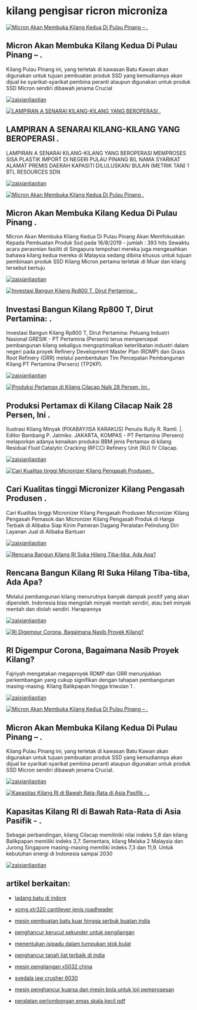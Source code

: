 # kilang pengisar ricron microniza
<a href="https://mnn.zoosnet.net/LR/Chatpre.aspx?id=MNN94995150&p=https://topgrinding.com/" target="_blank">![Micron Akan Membuka Kilang Kedua Di Pulau Pinang – .](https://github.com/technlg/images/blob/main/27.jpg)</a>
## Micron Akan Membuka Kilang Kedua Di Pulau Pinang – .
Kilang Pulau Pinang ini, yang terletak di kawasan Batu Kawan akan digunakan untuk tujuan pembuatan produk SSD yang kemudiannya akan dijual ke syarikat-syarikat pembina peranti ataupun digunakan untuk produk SSD Micron sendiri dibawah jenama Crucial
<a href="https://mnn.zoosnet.net/LR/Chatpre.aspx?id=MNN94995150&p=https://topgrinding.com/" target="_blank"><img src="https://github.com/technlg/images/raw/main/chat11.jpg" alt="zaixianliaotian"/></a><a href="//whatsapp.shibangsoft.com/WhatsApp.php" ><img src="https://github.com/technlg/images/raw/main/chat11.png" alt=""></a>
<a href="https://mnn.zoosnet.net/LR/Chatpre.aspx?id=MNN94995150&p=https://topgrinding.com/" target="_blank">![LAMPIRAN A SENARAI KILANG-KILANG YANG BEROPERASI .](https://github.com/technlg/images/blob/main/24.jpg)</a>
## LAMPIRAN A SENARAI KILANG-KILANG YANG BEROPERASI .
LAMPIRAN A SENARAI KILANG-KILANG YANG BEROPERASI MEMPROSES SISA PLASTIK IMPORT DI NEGERI PULAU PINANG BIL NAMA SYARIKAT ALAMAT PREMIS DAERAH KAPASITI DILULUSKAN/ BULAN (METRIK TAN) 1 BTL RESOURCES SDN
<a href="https://mnn.zoosnet.net/LR/Chatpre.aspx?id=MNN94995150&p=https://topgrinding.com/" target="_blank"><img src="https://github.com/technlg/images/raw/main/chat11.jpg" alt="zaixianliaotian"/></a><a href="//whatsapp.shibangsoft.com/WhatsApp.php" ><img src="https://github.com/technlg/images/raw/main/chat11.png" alt=""></a>
<a href="https://mnn.zoosnet.net/LR/Chatpre.aspx?id=MNN94995150&p=https://topgrinding.com/" target="_blank">![Micron Akan Membuka Kilang Kedua Di Pulau Pinang .](https://github.com/technlg/images/blob/main/3.jpg)</a>
## Micron Akan Membuka Kilang Kedua Di Pulau Pinang .
Micron Akan Membuka Kilang Kedua Di Pulau Pinang Akan Memfokuskan Kepada Pembuatan Produk Ssd pada 16/8/2019 - jumlah : 393 hits Sewaktu acara perasmian fasiliti di Singapura tempohari mereka juga mengesahkan bahawa kilang kedua mereka di Malaysia sedang dibina khusus untuk tujuan pembinaan produk SSD Kilang Micron pertama terletak di Muar dan kilang tersebut bertuju
<a href="https://mnn.zoosnet.net/LR/Chatpre.aspx?id=MNN94995150&p=https://topgrinding.com/" target="_blank"><img src="https://github.com/technlg/images/raw/main/chat11.jpg" alt="zaixianliaotian"/></a><a href="//whatsapp.shibangsoft.com/WhatsApp.php" ><img src="https://github.com/technlg/images/raw/main/chat11.png" alt=""></a>
<a href="https://mnn.zoosnet.net/LR/Chatpre.aspx?id=MNN94995150&p=https://topgrinding.com/" target="_blank">![Investasi Bangun Kilang Rp800 T, Dirut Pertamina: .](https://github.com/technlg/images/blob/main/37.jpg)</a>
## Investasi Bangun Kilang Rp800 T, Dirut Pertamina: .
Investasi Bangun Kilang Rp800 T, Dirut Pertamina: Peluang Industri Nasional GRESIK - PT Pertamina (Persero) terus mempercepat pembangunan kilang sekaligus mengoptimalkan keterlibatan industri dalam negeri pada proyek Refinery Development Master Plan (RDMP) dan Grass Root Refinery (GRR) melalui pembentukan Tim Percepatan Pembangunan Kilang PT Pertamina (Persero) (TP2KP).
<a href="https://mnn.zoosnet.net/LR/Chatpre.aspx?id=MNN94995150&p=https://topgrinding.com/" target="_blank"><img src="https://github.com/technlg/images/raw/main/chat11.jpg" alt="zaixianliaotian"/></a><a href="//whatsapp.shibangsoft.com/WhatsApp.php" ><img src="https://github.com/technlg/images/raw/main/chat11.png" alt=""></a>
<a href="https://mnn.zoosnet.net/LR/Chatpre.aspx?id=MNN94995150&p=https://topgrinding.com/" target="_blank">![Produksi Pertamax di Kilang Cilacap Naik 28 Persen, Ini .](https://github.com/technlg/images/blob/main/63.jpg)</a>
## Produksi Pertamax di Kilang Cilacap Naik 28 Persen, Ini .
Ilustrasi Kilang Minyak (PIXABAY/ISA KARAKUS) Penulis Rully R. Ramli. |. Editor Bambang P. Jatmiko. JAKARTA, KOMPAS - PT Pertamina (Persero) melaporkan adanya kenaikan produksi BBM jenis Pertamax di kilang Residual Fluid Catalytic Cracking (RFCC) Refinery Unit (RU) IV Cilacap.
<a href="https://mnn.zoosnet.net/LR/Chatpre.aspx?id=MNN94995150&p=https://topgrinding.com/" target="_blank"><img src="https://github.com/technlg/images/raw/main/chat11.jpg" alt="zaixianliaotian"/></a><a href="//whatsapp.shibangsoft.com/WhatsApp.php" ><img src="https://github.com/technlg/images/raw/main/chat11.png" alt=""></a>
<a href="https://mnn.zoosnet.net/LR/Chatpre.aspx?id=MNN94995150&p=https://topgrinding.com/" target="_blank">![Cari Kualitas tinggi Micronizer Kilang Pengasah Produsen .](https://github.com/technlg/images/blob/main/31.jpg)</a>
## Cari Kualitas tinggi Micronizer Kilang Pengasah Produsen .
Cari Kualitas tinggi Micronizer Kilang Pengasah Produsen Micronizer Kilang Pengasah Pemasok dan Micronizer Kilang Pengasah Produk di Harga Terbaik di Alibaba Siap Kirim Pameran Dagang Peralatan Pelindung Diri Layanan Jual di Alibaba Bantuan
<a href="https://mnn.zoosnet.net/LR/Chatpre.aspx?id=MNN94995150&p=https://topgrinding.com/" target="_blank"><img src="https://github.com/technlg/images/raw/main/chat11.jpg" alt="zaixianliaotian"/></a><a href="//whatsapp.shibangsoft.com/WhatsApp.php" ><img src="https://github.com/technlg/images/raw/main/chat11.png" alt=""></a>
<a href="https://mnn.zoosnet.net/LR/Chatpre.aspx?id=MNN94995150&p=https://topgrinding.com/" target="_blank">![Rencana Bangun Kilang RI Suka Hilang Tiba-tiba, Ada Apa?](https://github.com/technlg/images/blob/main/2.jpg)</a>
## Rencana Bangun Kilang RI Suka Hilang Tiba-tiba, Ada Apa?
Melalui pembangunan kilang menurutnya banyak dampak positif yang akan diperoleh. Indonesia bisa mengolah minyak mentah sendiri, atau beli minyak mentah dan diolah sendiri. Harapannya 
<a href="https://mnn.zoosnet.net/LR/Chatpre.aspx?id=MNN94995150&p=https://topgrinding.com/" target="_blank"><img src="https://github.com/technlg/images/raw/main/chat11.jpg" alt="zaixianliaotian"/></a><a href="//whatsapp.shibangsoft.com/WhatsApp.php" ><img src="https://github.com/technlg/images/raw/main/chat11.png" alt=""></a>
<a href="https://mnn.zoosnet.net/LR/Chatpre.aspx?id=MNN94995150&p=https://topgrinding.com/" target="_blank">![RI Digempur Corona, Bagaimana Nasib Proyek Kilang?](https://github.com/technlg/images/blob/main/44.jpg)</a>
## RI Digempur Corona, Bagaimana Nasib Proyek Kilang?
Fajriyah mengatakan megaproyek RDMP dan GRR menunjukkan perkembangan yang cukup signifikan dengan tahapan pembangunan masing-masing. Kilang Balikpapan hingga triwulan 1 .
<a href="https://mnn.zoosnet.net/LR/Chatpre.aspx?id=MNN94995150&p=https://topgrinding.com/" target="_blank"><img src="https://github.com/technlg/images/raw/main/chat11.jpg" alt="zaixianliaotian"/></a><a href="//whatsapp.shibangsoft.com/WhatsApp.php" ><img src="https://github.com/technlg/images/raw/main/chat11.png" alt=""></a>
<a href="https://mnn.zoosnet.net/LR/Chatpre.aspx?id=MNN94995150&p=https://topgrinding.com/" target="_blank">![Micron Akan Membuka Kilang Kedua Di Pulau Pinang – .](https://github.com/technlg/images/blob/main/6.jpg)</a>
## Micron Akan Membuka Kilang Kedua Di Pulau Pinang – .
Kilang Pulau Pinang ini, yang terletak di kawasan Batu Kawan akan digunakan untuk tujuan pembuatan produk SSD yang kemudiannya akan dijual ke syarikat-syarikat pembina peranti ataupun digunakan untuk produk SSD Micron sendiri dibawah jenama Crucial.
<a href="https://mnn.zoosnet.net/LR/Chatpre.aspx?id=MNN94995150&p=https://topgrinding.com/" target="_blank"><img src="https://github.com/technlg/images/raw/main/chat11.jpg" alt="zaixianliaotian"/></a><a href="//whatsapp.shibangsoft.com/WhatsApp.php" ><img src="https://github.com/technlg/images/raw/main/chat11.png" alt=""></a>
<a href="https://mnn.zoosnet.net/LR/Chatpre.aspx?id=MNN94995150&p=https://topgrinding.com/" target="_blank">![Kapasitas Kilang RI di Bawah Rata-Rata di Asia Pasifik - .](https://github.com/technlg/images/blob/main/66.jpg)</a>
## Kapasitas Kilang RI di Bawah Rata-Rata di Asia Pasifik - .
Sebagai perbandingan, kilang Cilacap memiliniki nilai indeks 5,8 dan kilang Balikpapan memiliki indeks 3,7. Sementara, kilang Melaka 2 Malaysia dan Jurong Singapore masing-masing memiliki indeks 7,3 dan 11,9. Untuk kebutuhan energi di Indonesia sampai 2030 
<a href="https://mnn.zoosnet.net/LR/Chatpre.aspx?id=MNN94995150&p=https://topgrinding.com/" target="_blank"><img src="https://github.com/technlg/images/raw/main/chat11.jpg" alt="zaixianliaotian"/></a><a href="//whatsapp.shibangsoft.com/WhatsApp.php" ><img src="https://github.com/technlg/images/raw/main/chat11.png" alt=""></a>
## artikel berkaitan:
* [ladang batu di indore](ladang%20batu%20di%20indore.md)
* [xcmg xtr320 cantilever jenis roadheader](xcmg%20xtr320%20cantilever%20jenis%20roadheader.md)
* [mesin pembuatan batu kuar hingga serbuk buatan india](mesin%20pembuatan%20batu%20kuar%20hingga%20serbuk%20buatan%20india.md)
* [penghancur kerucut sekunder untuk pengilangan](penghancur%20kerucut%20sekunder%20untuk%20pengilangan.md)
* [menentukan isipadu dalam tumpukan stok bulat](menentukan%20isipadu%20dalam%20tumpukan%20stok%20bulat.md)
* [penghancur tanah liat terbaik di india](penghancur%20tanah%20liat%20terbaik%20di%20india.md)
* [mesin pengilangan x5032 china](mesin%20pengilangan%20x5032%20china.md)
* [svedala jaw crusher 6030](svedala%20jaw%20crusher%206030.md)
* [mesin penghancur kuarsa dan mesin bola untuk loji pemprosesan](mesin%20penghancur%20kuarsa%20dan%20mesin%20bola%20untuk%20loji%20pemprosesan.md)
* [peralatan perlombongan emas skala kecil pdf](peralatan%20perlombongan%20emas%20skala%20kecil%20pdf.md)
